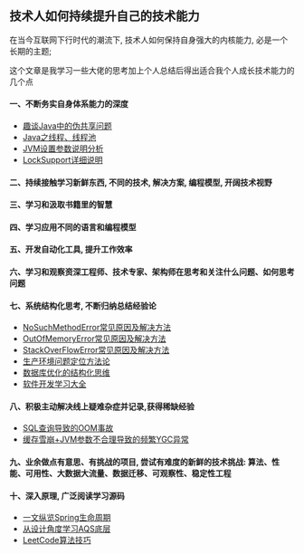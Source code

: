 ## 技术人如何持续提升自己的技术能力
在当今互联网下行时代的潮流下, 技术人如何保持自身强大的内核能力, 必是一个长期的主题; 

这个文章是我学习一些大佬的思考加上个人总结后得出适合我个人成长技术能力的几个点  


#### 一、不断务实自身体系能力的深度
- [趣谈Java中的伪共享问题](src/studys/006谈谈伪共享.md)
- [Java之线程、线程池](src/studys/005并发系列之线程、线程池.md)
- [JVM设置参数说明分析](src/studys/003JVM设置参数说明分析.md)
- [LockSupport详细说明](src/studys/009LockSupport详细说明.md)

#### 二、持续接触学习新鲜东西, 不同的技术, 解决方案, 编程模型, 开阔技术视野 

#### 三、学习和汲取书籍里的智慧

#### 四、学习应用不同的语言和编程模型

#### 五、开发自动化工具, 提升工作效率

#### 六、学习和观察资深工程师、技术专家、架构师在思考和关注什么问题、如何思考问题

#### 七、系统结构化思考, 不断归纳总结经验论  
- [NoSuchMethodError常见原因及解决方法](src/studys/011NoSuchMethodError%20常见原因及解决方法.md)
- [OutOfMemoryError常见原因及解决方法](src/studys/012OutOfMemoryError%20常见原因及解决方法.md)
- [StackOverFlowError常见原因及解决方法](src/studys/013StackOverFlowError%20常见原因及解决方法.md)
- [生产环境问题定位方法论](src/studys/007生产环境问题定位方法论.md)
- [数据库优化的结构化思维](src/studys/010数据库优化的结构化思维.md)
- [软件开发学习大全](src/studys/008软件开发学习大全.md)


#### 八、积极主动解决线上疑难杂症并记录,获得稀缺经验
- [SQL查询导致的OOM事故](src/experience/001一次线上OOM经验.md)
- [缓存雪崩+JVM参数不合理导致的频繁YGC异常](src/experience/002缓存雪崩及JVM参数不合理导致频繁YGC异常.md)


#### 九、业余做点有意思、有挑战的项目, 尝试有难度的新鲜的技术挑战: 算法、性能、可用性、大数据大流量、数据迁移、可观察性、稳定性工程

#### 十、深入原理, 广泛阅读学习源码
- [一文纵览Spring生命周期](src/sourcecode/Spring生命周期.md)
- [从设计角度学习AQS底层](src/sourcecode/从设计角度学习AQS.md)
- [LeetCode算法技巧](src/studys/004LeetCode算法技巧.md)










